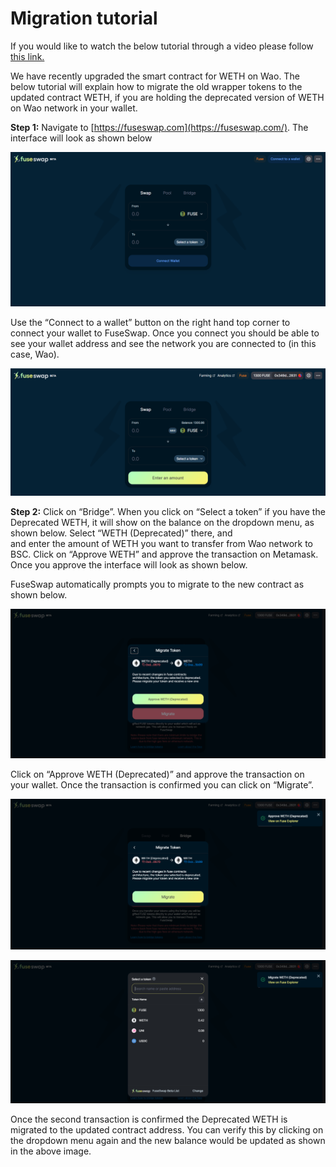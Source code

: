 # Migration tutorial

If you would like to watch the below tutorial through a video please follow [this link.](https://www.youtube.com/watch?v=lAT2RAH7t1Q)

We have recently upgraded the smart contract for WETH on Wao. The below tutorial will explain how to migrate the old wrapper tokens to the updated contract WETH, if you are holding the deprecated version of WETH on Wao network in your wallet.

**Step 1:** Navigate to [https://fuseswap.com](https://fuseswap.com/). The interface will look as shown below

![](../.gitbook/assets/0%20%2811%29.png)

Use the “Connect to a wallet” button on the right hand top corner to connect your wallet to FuseSwap. Once you connect you should be able to see your wallet address and see the network you are connected to \(in this case, Wao\).

![](../.gitbook/assets/1%20%2813%29.png)

**Step 2:** Click on “Bridge”. When you click on “Select a token” if you have the Deprecated WETH, it will show on the balance on the dropdown menu, as shown below. Select “WETH \(Deprecated\)” there, and  
and enter the amount of WETH you want to transfer from Wao network to BSC. Click on “Approve WETH” and approve the transaction on Metamask. Once you approve the interface will look as shown below.

FuseSwap automatically prompts you to migrate to the new contract as shown below.

![](../.gitbook/assets/3%20%2813%29.png)

Click on “Approve WETH \(Deprecated\)” and approve the transaction on your wallet. Once the transaction is confirmed you can click on “Migrate”.

![](../.gitbook/assets/4%20%2813%29.png)

![](../.gitbook/assets/5%20%289%29.png)

Once the second transaction is confirmed the Deprecated WETH is migrated to the updated contract address. You can verify this by clicking on the dropdown menu again and the new balance would be updated as shown in the above image.

